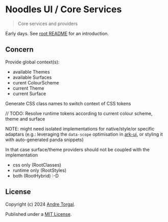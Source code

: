 # Noodles UI / Core Services

> Core services and providers

Early days. See [root README](../../../README.md) for an introduction.

## Concern

Provide global context(s):

- available Themes
- available Surfaces
- curent ColourScheme
- current Theme
- current Surface

Generate CSS class names to switch context of CSS tokens

// TODO: Resolve runtime tokens according to current colour scheme, theme and surface

NOTE: might need isolated implementations for native/style/or specific adaptars (e.g.: leveraging the `data-scope` optimisation in [ark-ui](https://ark-ui.com/docs/styling/overview), or styling it with auto-generated panda snippets)

In that case surface/theme providers should not be coupled with the implementation

- css only (RootClasses)
- runtime only (RootStyles)
- both (RootHybrid) :-D

## License

Copyright (c) 2024 [Andre Torgal](https://andretorgal.com/).

Published under a [MIT License](https://andrezero.mit-license.org/2024).
